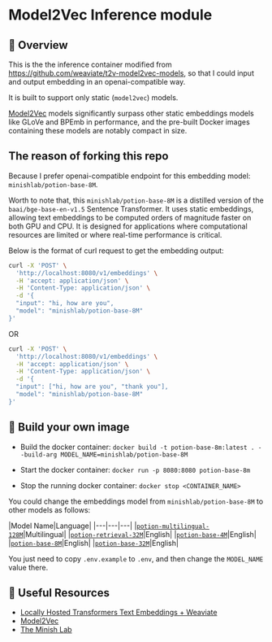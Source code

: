 # Model2Vec Inference module

🎯 Overview
-----------

This is the the inference container modified from https://github.com/weaviate/t2v-model2vec-models, so that I could input and output embedding in an openai-compatible way.

It is built to support only static (`model2vec`) models.

[Model2Vec](https://github.com/MinishLab/model2vec) models significantly
surpass other static embeddings models like GLoVe and BPEmb in performance,
and the pre-built Docker images containing these models are notably compact in size.

The reason of forking this repo
-------------------------------

Because I prefer openai-compatible endpoint for this embedding model: `minishlab/potion-base-8M`.

Worth to note that, this `minishlab/potion-base-8M` is a distilled version of the `baai/bge-base-en-v1.5` Sentence Transformer. It uses static embeddings, allowing text embeddings to be computed orders of magnitude faster on both GPU and CPU. It is designed for applications where computational resources are limited or where real-time performance is critical.

Below is the format of curl request to get the embedding output:

```bash
curl -X 'POST' \
  'http://localhost:8080/v1/embeddings' \
  -H 'accept: application/json' \
  -H 'Content-Type: application/json' \
  -d '{
  "input": "hi, how are you",
  "model": "minishlab/potion-base-8M"
}'
```

OR

```bash
curl -X 'POST' \
  'http://localhost:8080/v1/embeddings' \
  -H 'accept: application/json' \
  -H 'Content-Type: application/json' \
  -d '{
  "input": ["hi, how are you", "thank you"],
  "model": "minishlab/potion-base-8M"
}'
```

🐳 Build your own image
--------------------------

- Build the docker container: `docker build -t potion-base-8m:latest . --build-arg MODEL_NAME=minishlab/potion-base-8M`

- Start the docker container: `docker run -p 8080:8080 potion-base-8m`

- Stop the running docker container: `docker stop <CONTAINER_NAME>`


You could change the embeddings model from `minishlab/potion-base-8M` to other models as follows:

|Model Name|Language|
|---|---|---|
|[`potion-multilingual-128M`](https://huggingface.co/minishlab/potion-multilingual-128M)|Multilingual|
|[`potion-retrieval-32M`](https://huggingface.co/minishlab/potion-retrieval-32M)|English|
|[`potion-base-4M`](https://huggingface.co/minishlab/potion-base-4M)|English|
|[`potion-base-8M`](https://huggingface.co/minishlab/potion-base-8M)|English|
|[`potion-base-32M`](https://huggingface.co/minishlab/potion-base-32M)|English|

You just need to copy `.env.example` to `.env`, and then change the `MODEL_NAME` value there.

🔗 Useful Resources
--------------------

- [Locally Hosted Transformers Text Embeddings + Weaviate](https://weaviate.io/developers/weaviate/model-providers/transformers/embeddings)
- [Model2Vec](https://github.com/MinishLab/model2vec)
- [The Minish Lab](https://huggingface.co/minishlab)
